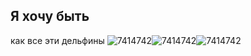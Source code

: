 ## Я хочу быть
как все эти
дельфины  ![7414742](https://github.com/user-attachments/assets/13374013-5be3-4877-b93f-5e7f9cb2eee2)![7414742](https://github.com/user-attachments/assets/f10a8869-946c-45dc-830f-5c0b79909428)![7414742](https://github.com/user-attachments/assets/06293c90-611a-48fa-897d-cdb1ff2027f4)




<!--
**coddestroyer/coddestroyer** is a ✨ _special_ ✨ repository because its `README.md` (this file) appears on your GitHub profile.

Here are some ideas to get you started:

- 🔭 I’m currently working on ...
- 🌱 I’m currently learning ...
- 👯 I’m looking to collaborate on ...
- 🤔 I’m looking for help with ...
- 💬 Ask me about ...
- 📫 How to reach me: ...
- 😄 Pronouns: ...
- ⚡ Fun fact: ...
-->
